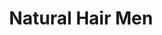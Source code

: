 ---
title: "Natural Hair Men"
url: /la-linea-de-la-concepcion/natural-hair-men/
shop: peluquería
---